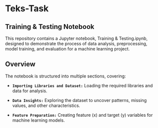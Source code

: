 # Teks-Task
## Training & Testing Notebook
This repository contains a Jupyter notebook, Training & Testing.ipynb, designed to demonstrate the process of data analysis, preprocessing, model training, and evaluation for a machine learning project.

## Overview
The notebook is structured into multiple sections, covering:

- **`Importing Libraries and Dataset:`** Loading the required libraries and data for analysis.

- **`Data Insights:`** Exploring the dataset to uncover patterns, missing values, and other characteristics.

- **`Feature Preparation:`** Creating feature (x) and target (y) variables for machine learning models.
